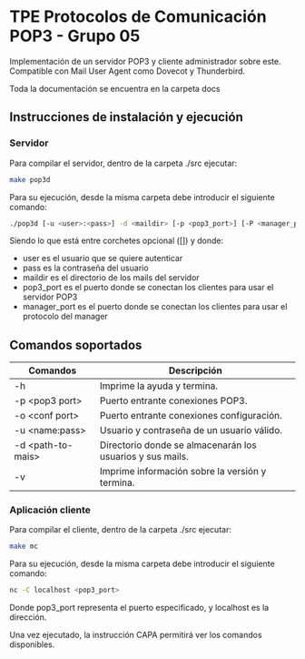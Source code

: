 # TPE Protocolos de Comunicación POP3 - Grupo 05

Implementación de un servidor POP3 y cliente administrador sobre este. 
Compatible con Mail User Agent como Dovecot y Thunderbird.

Toda la documentación se encuentra en la carpeta docs

## Instrucciones de instalación y ejecución

### Servidor

Para compilar el servidor, dentro de la carpeta ./src ejecutar:

```bash
make pop3d
```

Para su ejecución, desde la misma carpeta debe introducir el siguiente comando:

```bash
./pop3d [-u <user>:<pass>] -d <maildir> [-p <pop3_port>] [-P <manager_port>]
```

Siendo lo que está entre corchetes opcional ([]) y donde:

* user es el usuario que se quiere autenticar
* pass es la contraseña del usuario
* maildir es el directorio de los mails del servidor 
* pop3_port es el puerto donde se conectan los clientes para usar el servidor POP3
* manager_port es el puerto donde se conectan los clientes para usar el protocolo del manager

## Comandos soportados
| Comandos           | Descripción                                               |
|--------------------|-----------------------------------------------------------|
| -h                 | Imprime la ayuda y termina.                               |
| -p \<pop3 port>    | Puerto entrante conexiones POP3.                          |
| -o \<conf port>    | Puerto entrante conexiones configuración.                 |
| -u \<name:pass>    | Usuario y contraseña de un usuario válido.                |
| -d \<path-to-mais> | Directorio donde se almacenarán los usuarios y sus mails. |
| -v                 | Imprime información sobre la versión y termina.           |


### Aplicación cliente

Para compilar el cliente, dentro de la carpeta ./src ejecutar:

```bash
make mc
```

Para su ejecución, desde la misma carpeta debe introducir el siguiente comando:

```bash
nc -C localhost <pop3_port>
```

Donde pop3_port representa el puerto especificado, y localhost es la dirección.

Una vez ejecutado, la instrucción CAPA permitirá ver los comandos disponibles.
